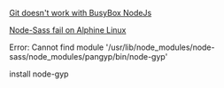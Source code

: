 


[Git doesn't work with BusyBox NodeJs](https://github.com/nodesource/docker-node-legacy/issues/14)


[Node-Sass fail on Alphine Linux ](https://github.com/sass/node-sass/issues/808)


Error: Cannot find module '/usr/lib/node_modules/node-sass/node_modules/pangyp/bin/node-gyp'

install node-gyp
